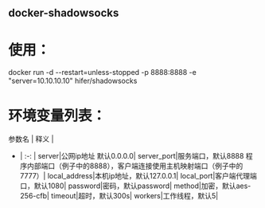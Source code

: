 ## docker-shadowsocks

# 使用：
docker run -d --restart=unless-stopped -p 8888:8888 -e "server=10.10.10.10" hifer/shadowsocks

# 环境变量列表：
参数名 | 释义 |
- | :-: |
server|公网ip地址 默认0.0.0.0|
server_port|服务端口，默认8888 程序内部端口（例子中的8888），客户端连接使用主机映射端口（例子中的7777）|
local_address|本机ip地址，默认127.0.0.1|
local_port|客户端代理端口，默认1080|
password|密码，默认password|
method|加密，默认aes-256-cfb|
timeout|超时，默认300s|
workers|工作线程，默认5|
